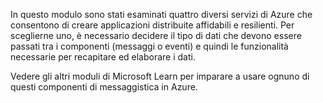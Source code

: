 In questo modulo sono stati esaminati quattro diversi servizi di Azure che consentono di creare applicazioni distribuite affidabili e resilienti. Per sceglierne uno, è necessario decidere il tipo di dati che devono essere passati tra i componenti (messaggi o eventi) e quindi le funzionalità necessarie per recapitare ed elaborare i dati.

Vedere gli altri moduli di Microsoft Learn per imparare a usare ognuno di questi componenti di messaggistica in Azure.